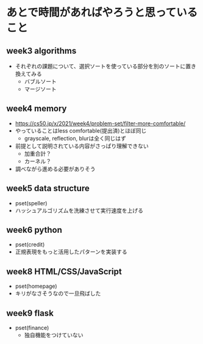 # あとで時間があればやろうと思っていること

## week3 algorithms
- それぞれの課題について、選択ソートを使っている部分を別のソートに置き換えてみる
  - バブルソート
  - マージソート

## week4 memory
- https://cs50.jp/x/2021/week4/problem-set/filter-more-comfortable/
- やっていることはless comfortable(提出済)とほぼ同じ
  - grayscale, reflection, blurは全く同じはず
- 前提として説明されている内容がさっぱり理解できない
  - 加重合計？
  - カーネル？
- 調べながら進める必要がありそう

## week5 data structure
- pset(speller)
- ハッシュアルゴリズムを洗練させて実行速度を上げる

## week6 python
- pset(credit)
- 正規表現をもっと活用したパターンを実装する

## week8 HTML/CSS/JavaScript
- pset(homepage)
- キリがなさそうなので一旦飛ばした

## week9 flask
- pset(finance)
  - 独自機能をつけていない
